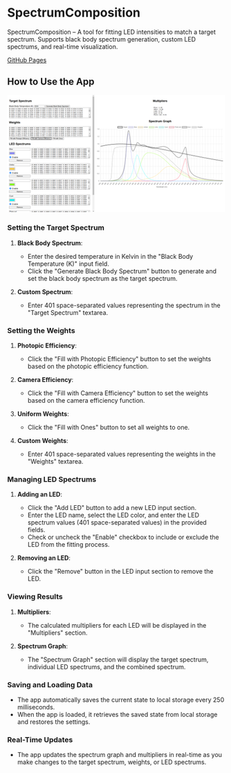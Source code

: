 # SpectrumComposition
SpectrumComposition – A tool for fitting LED intensities to match a target spectrum. Supports black body spectrum generation, custom LED spectrums, and real-time visualization.

[GitHub Pages](https://petrSevostianov.github.io/SpectrumComposition/)

## How to Use the App

![Screenshot](Screenshot.png)

### Setting the Target Spectrum

1. **Black Body Spectrum**:
   - Enter the desired temperature in Kelvin in the "Black Body Temperature (K)" input field.
   - Click the "Generate Black Body Spectrum" button to generate and set the black body spectrum as the target spectrum.

2. **Custom Spectrum**:
   - Enter 401 space-separated values representing the spectrum in the "Target Spectrum" textarea.

### Setting the Weights

1. **Photopic Efficiency**:
   - Click the "Fill with Photopic Efficiency" button to set the weights based on the photopic efficiency function.

2. **Camera Efficiency**:
   - Click the "Fill with Camera Efficiency" button to set the weights based on the camera efficiency function.

3. **Uniform Weights**:
   - Click the "Fill with Ones" button to set all weights to one.

4. **Custom Weights**:
   - Enter 401 space-separated values representing the weights in the "Weights" textarea.

### Managing LED Spectrums

1. **Adding an LED**:
   - Click the "Add LED" button to add a new LED input section.
   - Enter the LED name, select the LED color, and enter the LED spectrum values (401 space-separated values) in the provided fields.
   - Check or uncheck the "Enable" checkbox to include or exclude the LED from the fitting process.

2. **Removing an LED**:
   - Click the "Remove" button in the LED input section to remove the LED.

### Viewing Results

1. **Multipliers**:
   - The calculated multipliers for each LED will be displayed in the "Multipliers" section.

2. **Spectrum Graph**:
   - The "Spectrum Graph" section will display the target spectrum, individual LED spectrums, and the combined spectrum.

### Saving and Loading Data

- The app automatically saves the current state to local storage every 250 milliseconds.
- When the app is loaded, it retrieves the saved state from local storage and restores the settings.

### Real-Time Updates

- The app updates the spectrum graph and multipliers in real-time as you make changes to the target spectrum, weights, or LED spectrums.



